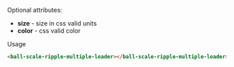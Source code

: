 
Optional attributes:
* **size** - size in css valid units
* **color** - css valid color

Usage

```HTML
<ball-scale-ripple-multiple-loader></ball-scale-ripple-multiple-loader>
```

